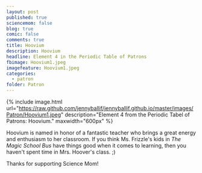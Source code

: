 ```yaml
---
layout: post
published: true
sciencemom: false
blog: true
comic: false
comments: true
title: Hoovium
description: Hoovium
headline: Element 4 in the Periodic Table of Patrons
fbimage: Hoovium1.jpeg
imagefeature: Hoovium1.jpeg
categories:
  - patron
folder: Patron
---
```

{% include image.html url="https://raw.github.com/jennyballif/jennyballif.github.io/master/images/Patron/Hoovium1.jpeg" description="Element 4 from the Periodic Tabel of Patrons: Hoovium." maxwidth="600px" %}

Hoovium is named in honor of a fantastic teacher who brings a great energy and enthusiasm to her classroom. If you think Ms. Frizzle's kids in _The Magic School Bus_ have things good when it comes to learning, then you haven't spent time in Mrs. Hoover's class. ;)

Thanks for supporting Science Mom!
